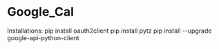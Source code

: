 # Google_Cal

Installations:
pip install oauth2client
pip install pytz
pip install --upgrade google-api-python-client
